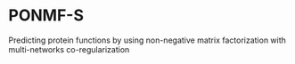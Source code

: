 # PONMF-S
Predicting protein functions by using non-negative matrix factorization with multi-networks co-regularization
